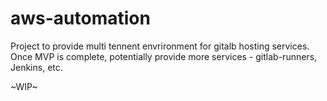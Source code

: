 # aws-automation

Project to provide multi tennent envrironment for gitalb hosting services.
Once MVP is complete, potentially provide more services - gitlab-runners, Jenkins, etc.

~WIP~
